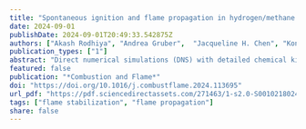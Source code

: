 ```yaml
---
title: "Spontaneous ignition and flame propagation in hydrogen/methane wrinkled laminar flames at reheat conditions: Effect of pressure and hydrogen fraction"
date: 2024-09-01
publishDate: 2024-09-01T20:49:33.542875Z
authors: ["Akash Rodhiya", "Andrea Gruber",  "Jacqueline H. Chen", "Konduri Aditya", ]
publication_types: ["1"]
abstract: "Direct numerical simulations (DNS) with detailed chemical kinetics and chemical explosive mode analysis (CEMA) are performed to investigate the effect of operating pressure and hydrogen–methane blending on laminar wrinkled flames at reheat combustion conditions. Building upon previous three-dimensional DNS datasets of reheat hydrogen flames, the present work considers two-dimensional configurations that render computationally-feasible simulations of high-pressure combustion and significantly more complex hydrocarbon chemistry. A geometrically-simplified representation of the reheat combustor is adopted and the thermodynamic states considered in the simulations are carefully chosen to mimic gas turbine operation conditions, which are constrained to achieve a target flame position and flame temperature. The two-dimensional DNS results are first assessed against the available three-dimensional data and then analyzed to extract the main trends exhibited by the reheat combustion process with respect to the fraction of the fuel consumed by spontaneous ignition and flame propagation, for increasing pressures and hydrogen fractions. Due to significant differences in the characteristic features of the velocity and thermal boundary layers between the three-dimensional and the two-dimensional configurations, a different global flame shape is observed (V-shaped flame vs W-shape flame) together with a∼ 10% bias in the fraction of fuel consumed by spontaneous ignition. Crucially, results from the scaling studies reveal very clear trends with a significant decrease in the fuel consumption by spontaneous ignition for increasing pressures and hydrogen fractions, at the conditions investigated. Finally, this study highlights the important role that first-principle direct numerical simulations, even when conducted in computationally affordable two-dimensional simplified geometrical configurations, can play in obtaining detailed insights and quantitative trends useful for the characterization of complex reactive flows. Novelty and significance The reheat burners of the two-stage sequential gas turbine combustors are designed to stabilize flames primarily due to spontaneous ignition. However, prior numerical simulations revealed the presence of an additional assisted-ignition mode aided by recirculation zones. In this study, we used practically feasible two-dimensional direct numerical simulations of premixed hydrogen–air mixtures under lean conditions to quantify the roles of the two flame stabilization modes at different operating pressures. Achieving fundamental understanding of the effect of pressure and hydrogen fraction on flame stabilization is crucial to the development of two-stage sequential combustion and the present two-dimensional calculations provide important new insights. We show that at high pressures, both modes consume fuel to a similar extent. We also investigated the effect of methane blending on flame stabilization. This study also discusses how two-dimensional direct numerical simulations can be leveraged in the design optimization of reheat burners at low technology readiness levels."
featured: false
publication: "*Combustion and Flame*"
doi: "https://doi.org/10.1016/j.combustflame.2024.113695"
url_pdf: "https://pdf.sciencedirectassets.com/271463/1-s2.0-S0010218024X00097/1-s2.0-S0010218024004048/main.pdf?X-Amz-Security-Token=IQoJb3JpZ2luX2VjEHkaCXVzLWVhc3QtMSJHMEUCIQCixZkVYGQjE4RZuu5jpy9GAtns%2F7D2K1PVM9QSEjc9GwIgXT6HJHDuXNLvYVpf6exLuJYsrzPVvTnozuBDRKiW5s0quwUIov%2F%2F%2F%2F%2F%2F%2F%2F%2F%2FARAFGgwwNTkwMDM1NDY4NjUiDHhRWNrfCfP%2BQya7hyqPBWPLXxis63TJ9uVywGiwGzbN3RDh%2F8O8zJZAEDd%2B4egj32hno2D5WlK8DDDEAS8mck9oz3ms8lyH1cdF3fwV6Z%2Fwyu0fZuwz5pNcjHHhImXSAR7crFrRicc9PxdeOM7vweVY0MC7fdzURxuO6N80YL523lTZZ5OCprke4UPH1eb%2BJjJwiq0rnQCbGpwup7D7Hki%2BIVKfWlB6mgAXkqvR49Bra%2F3ek2A8s%2BOzyreQEKDL8KSgUgpjE6YeYxC2qlTN8%2F87LKcRuRSe4LsOnsFX%2FK8fwL06eR%2FK%2Bm7IRQV5wgDgeh9a%2BIjHjYwZcSmZLE8VGw7uRmQGji%2BDPP0abMzSXXtoK6QT9bRqCPkB6IDxeClg%2BhtpjmzuZhEu5s7wmboV7NXl6i7gnlneqGwFKnyR0yOzGK2KefkbYHaNw6UpEUaouKHjjs7Jk8yPM6ihvEvX2CTD4n%2By4dXNRCdi1Ve%2Fy4Xn2cvbHO0KAp%2FXRLSIqarmlKnVeh3rDF7yc0D%2FQYgvw9DAkktfOq7HwAV25UMmM7F3ezrfW%2Fjfmerdq2vEFBge7n7c%2FrSIZY1i6gAyWMWxB1srXd%2BQ0jsJNgvaKj%2Fp%2Fz8D6rHQBQZmsgyNiBdQeX9rmXqF%2FaIG9WFPlDtCXJqy42qvQmv3zZHeu1f3oBTzDDZlIEhYBE1EI1zfThhM%2Furbpf9ROF4tZ1DVnjqJc7TkAZt3ZcwZhvsg9v9oWDd9nWhZwT%2FIiP7YFgG7JZXhnRtC4wxRlRHpn3uHdJ8Z53psRwd3RNULq8om7RJBTjc8mCHCMFJgN%2FgNBo4t%2FPNQ3Zp8CCfvrzqh6XowZN0MDi9Jnfe6z7lmwVR8H2or4rpUOPR%2BEzLCouOn0Ligm72JEV4wp9WKtwY6sQH0B6welNq%2FNdUNNSwBjW8BIT19QNwwrxQL%2FOcOA2L3UOvlNhkvn3oK4hH8cmF665Y8HyyTS9jmh%2FMZVnwgrZtA3cPp0TQp6QM3W%2F4eEO1qIItfJX6VmzHWDqJbNRXuxHhcoVKPhua%2FE4p4WAj1H9Xl6yV5SyL6BpHh4s8nfORyRd10sj0%2BWcmNCgcbKdqt1gI3vsEhSXMIhKZI88%2Fc4uXgsLbpGT%2F%2FK9%2F%2BZHp7%2FKJck1c%3D&X-Amz-Algorithm=AWS4-HMAC-SHA256&X-Amz-Date=20240912T092103Z&X-Amz-SignedHeaders=host&X-Amz-Expires=300&X-Amz-Credential=ASIAQ3PHCVTY345EC3UJ%2F20240912%2Fus-east-1%2Fs3%2Faws4_request&X-Amz-Signature=05f9ac293153b3809f71d3be67d45efd007bd24abfb031cb930debc48fdcb8c0&hash=b5d27f39c430a7b78e73929a76df7cb8c768ac03f2ce92b065e3191713a28f3b&host=68042c943591013ac2b2430a89b270f6af2c76d8dfd086a07176afe7c76c2c61&pii=S0010218024004048&tid=spdf-886a2854-36f6-44cd-9dbb-1178e9a771eb&sid=b163f3ee5085c347aa6925794183903803eegxrqb&type=client&tsoh=d3d3LnNjaWVuY2VkaXJlY3QuY29t&ua=130b5f0257070757530a0d&rr=8c1ed33dbe9c9371&cc=in"
tags: ["flame stabilization", "flame propagation"]
share: false
---
```


